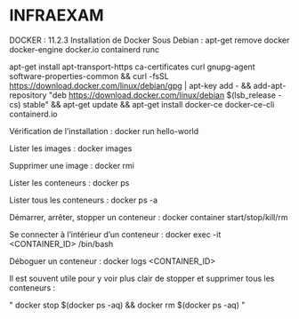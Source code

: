 # INFRAEXAM


DOCKER :
11.2.3 Installation de Docker
Sous Debian :
apt-get remove docker docker-engine docker.io containerd runc

apt-get install apt-transport-https ca-certificates curl gnupg-agent software-properties-common &&
curl -fsSL https://download.docker.com/linux/debian/gpg | apt-key add - &&
add-apt-repository "deb https://download.docker.com/linux/debian $(lsb_release -cs) stable" &&
apt-get update &&
apt-get install docker-ce docker-ce-cli containerd.io

Vérification de l’installation :
docker run hello-world

Lister les images :
docker images

Supprimer une image :
docker rmi <IMAGE>

Lister les conteneurs :
docker ps

Lister tous les conteneurs :
docker ps -a

Démarrer, arrêter, stopper un conteneur :
docker container start/stop/kill/rm <CONTAINER>

Se connecter à l’intérieur d’un conteneur :
docker exec -it <CONTAINER_ID> /bin/bash

Déboguer un conteneur :
docker logs <CONTAINER_ID>

Il est souvent utile pour y voir plus clair de stopper et supprimer tous les conteneurs :

" docker stop $(docker ps -aq) && docker rm $(docker ps -aq) "
